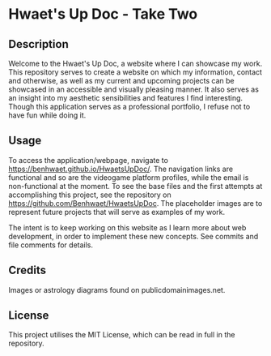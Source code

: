 
# Hwaet's Up Doc - Take Two


## Description

Welcome to the Hwaet's Up Doc, a website where I can showcase my work. This repository serves to create a website on which my information, contact and otherwise, as well as my current and upcoming projects can be showcased in an accessible and visually pleasing manner. It also serves as an insight into my aesthetic sensibilities and features I find interesting. Though this application serves as a professional portfolio, I refuse not to have fun while doing it.

## Usage

To access the application/webpage, navigate to <https://benhwaet.github.io/HwaetsUpDoc/>. The navigation links are functional and so are the videogame platform profiles, while the email is non-functional at the moment.
To see the base files and the first attempts at accomplishing this project, see the repository on <https://github.com/Benhwaet/HwaetsUpDoc>.
The placeholder images are to represent future projects that will serve as examples of my work.

The intent is to keep working on this website as I learn more about web development, in order to implement these new concepts. See commits and file comments for details.

## Credits

Images or astrology diagrams found on publicdomainimages.net.


## License

This project utilises the MIT License, which can be read in full in the repository.
